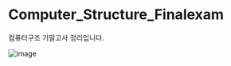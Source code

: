 # Computer_Structure_Finalexam
컴퓨터구조 기말고사 정리입니다.

![image](https://github.com/chihyeonWON/Computer_Structure_Finalexam/assets/58906858/8e9000b9-80cf-4e01-ae6a-0e5031b7e8c8)
